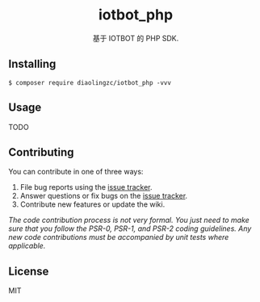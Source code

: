 <!--
 * @Author: Yunli
 * @Date: 2020-05-14 11:57:46
 * @LastEditors: Yunli
 * @LastEditTime: 2020-05-14 16:53:25
 * @Description:  
 -->
<h1 align="center"> iotbot_php </h1>

<p align="center"> 基于 IOTBOT 的 PHP SDK.</p>


## Installing

```shell
$ composer require diaolingzc/iotbot_php -vvv
```

## Usage

TODO

## Contributing

You can contribute in one of three ways:

1. File bug reports using the [issue tracker](https://github.com/diaolingzc/iotbot_php/issues).
2. Answer questions or fix bugs on the [issue tracker](https://github.com/diaolingzc/iotbot_php/issues).
3. Contribute new features or update the wiki.

_The code contribution process is not very formal. You just need to make sure that you follow the PSR-0, PSR-1, and PSR-2 coding guidelines. Any new code contributions must be accompanied by unit tests where applicable._

## License

MIT